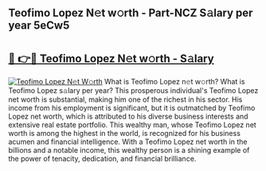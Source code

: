 ## Teofimo Lopez N𝚎t w𝚘rth - Part-NCZ S𝚊lary per year 5eCw5

# <h2><a href="http://gc33y58.nevu.top/?p=Teofimo+Lopez">🔗 👉🔴 Teofimo Lopez N𝚎t w𝚘rth - S𝚊lary</a></h2>

[![Teofimo Lopez N𝚎t W𝚘rth](https://i.imgur.com/Oavwk0R.jpeg)](http://gc33y58.nevu.top/?p=Teofimo+Lopez)
What is Teofimo Lopez n𝚎t w𝚘rth? What is Teofimo Lopez s𝚊lary per year?
This prosperous individual's Teofimo Lopez net worth is substantial, making him one of the richest in his sector. His income from his employment is significant, but it is outmatched by Teofimo Lopez net worth, which is attributed to his diverse business interests and extensive real estate portfolio. This wealthy man, whose Teofimo Lopez net worth is among the highest in the world, is recognized for his business acumen and financial intelligence. With a Teofimo Lopez net worth in the billions and a notable income, this wealthy person is a shining example of the power of tenacity, dedication, and financial brilliance.
